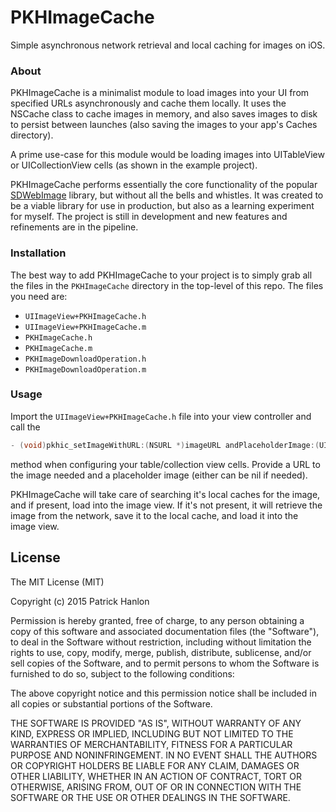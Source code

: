 # PKHImageCache

Simple asynchronous network retrieval and local caching for images on iOS.

### About

PKHImageCache is a minimalist module to load images into your UI from specified URLs asynchronously and cache them locally. It uses the NSCache class to cache images in memory, and also saves images to disk to persist between launches (also saving the images to your app's Caches directory).

A prime use-case for this module would be loading images into UITableView or UICollectionView cells (as shown in the example project).

PKHImageCache performs essentially the core functionality of the popular [SDWebImage][SDWebImage] library, but without all the bells and whistles. It was created to be a viable library for use in production, but also as a learning experiment for myself. The project is still in development and new features and refinements are in the pipeline. 

### Installation

The best way to add PKHImageCache to your project is to simply grab all the files in the `PKHImageCache` directory in the top-level of this repo. The files you need are:

* `UIImageView+PKHImageCache.h`
* `UIImageView+PKHImageCache.m`
* `PKHImageCache.h`
* `PKHImageCache.m`
* `PKHImageDownloadOperation.h`
* `PKHImageDownloadOperation.m`

### Usage

Import the `UIImageView+PKHImageCache.h` file into your view controller and call the 
```objective-c
- (void)pkhic_setImageWithURL:(NSURL *)imageURL andPlaceholderImage:(UIImage *)placeholder;
```
method when configuring your table/collection view cells. Provide a URL to the image needed and a placeholder image (either can be nil if needed).

PKHImageCache will take care of searching it's local caches for the image, and if present, load into the image view. If it's not present, it will retrieve the image from the network, save it to the local cache, and load it into the image view.


## License

The MIT License (MIT)

Copyright (c) 2015 Patrick Hanlon

Permission is hereby granted, free of charge, to any person obtaining a copy
of this software and associated documentation files (the "Software"), to deal
in the Software without restriction, including without limitation the rights
to use, copy, modify, merge, publish, distribute, sublicense, and/or sell
copies of the Software, and to permit persons to whom the Software is
furnished to do so, subject to the following conditions:

The above copyright notice and this permission notice shall be included in all
copies or substantial portions of the Software.

THE SOFTWARE IS PROVIDED "AS IS", WITHOUT WARRANTY OF ANY KIND, EXPRESS OR
IMPLIED, INCLUDING BUT NOT LIMITED TO THE WARRANTIES OF MERCHANTABILITY,
FITNESS FOR A PARTICULAR PURPOSE AND NONINFRINGEMENT. IN NO EVENT SHALL THE
AUTHORS OR COPYRIGHT HOLDERS BE LIABLE FOR ANY CLAIM, DAMAGES OR OTHER
LIABILITY, WHETHER IN AN ACTION OF CONTRACT, TORT OR OTHERWISE, ARISING FROM,
OUT OF OR IN CONNECTION WITH THE SOFTWARE OR THE USE OR OTHER DEALINGS IN THE
SOFTWARE.

[SDWebImage]:https://github.com/rs/SDWebImage
